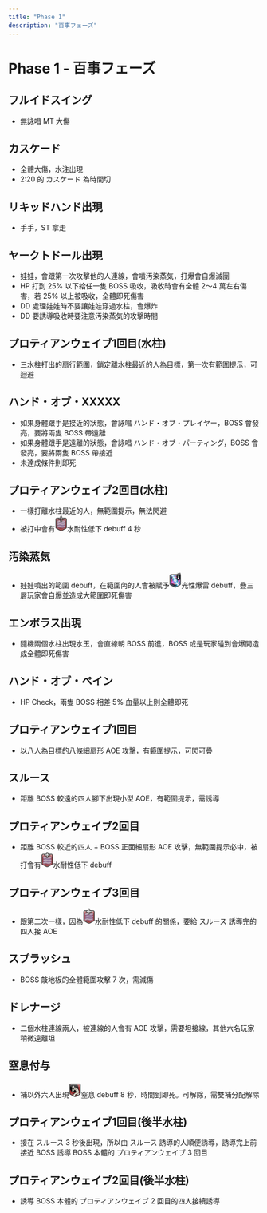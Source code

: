 ```yaml
---
title: "Phase 1"
description: "百事フェーズ"
---
```


# Phase 1 - 百事フェーズ

<Timeline>
  <template v-slot:timeline-content>
    <li><span>0:10</span><RouterLink to="#フルイドスイング">フルイドスイング</RouterLink></li>
    <li><span>0:18</span><RouterLink to="#カスケード">カスケード</RouterLink></li>
    <li><span>0:20</span><RouterLink to="#リキッドハンド出現">リキッドハンド出現</RouterLink></li>
    <li><span>0:34</span><RouterLink to="#ヤークトドール出現">ヤークトドール出現</RouterLink></li>
    <li><span>0:35</span><RouterLink to="#プロティアンウェイブ1回目-水柱">プロティアンウェイブ1回目(水柱)</RouterLink></li>
    <li><span>0:35</span><RouterLink to="#ハンド・オブ・xxxxx">ハンド・オブ・XXXXX</RouterLink></li>
    <li><span>0:37</span><RouterLink to="#フルイドスイング">フルイドスイング</RouterLink></li>
    <li><span>0:38</span><RouterLink to="#プロティアンウェイブ2回目-水柱">プロティアンウェイブ2回目(水柱)</RouterLink></li>
    <li><span>0:39</span><RouterLink to="#汚染蒸気">汚染蒸気</RouterLink></li>
    <li><span>0:41</span><RouterLink to="#エンボラス出現">エンボラス出現</RouterLink></li>
    <li><span>0:42</span><RouterLink to="#ハンド・オブ・ペイン">ハンド・オブ・ペイン</RouterLink></li>
    <li><span>0:49</span><RouterLink to="#汚染蒸気">汚染蒸気</RouterLink></li>
    <li><span>0:56</span><RouterLink to="#フルイドスイング">フルイドスイング</RouterLink></li>
    <li><span>1:09</span><RouterLink to="#プロティアンウェイブ1回目">プロティアンウェイブ1回目</RouterLink></li>
    <li><span>1:09</span><RouterLink to="#ハンド・オブ・ペイン">ハンド・オブ・ペイン</RouterLink></li>
    <li><span>1:10</span><RouterLink to="#スルース">スルース</RouterLink></li>
    <li><span>1:11</span><RouterLink to="#プロティアンウェイブ2回目">プロティアンウェイブ2回目</RouterLink></li>
    <li><span>1:14</span><RouterLink to="#プロティアンウェイブ3回目">プロティアンウェイブ3回目</RouterLink></li>
    <li><span>1:20</span><RouterLink to="#スプラッシュ">スプラッシュ</RouterLink></li>
    <li><span>1:25</span><RouterLink to="#ドレナージ">ドレナージ</RouterLink></li>
    <li><span>1:30</span><RouterLink to="#カスケード">カスケード</RouterLink></li>
    <li><span>1:35</span><RouterLink to="#窒息付与">窒息付与</RouterLink></li>
    <li><span>1:45</span><RouterLink to="#プロティアンウェイブ1回目">プロティアンウェイブ1回目</RouterLink></li>
    <li><span>1:47</span><RouterLink to="#スルース">スルース</RouterLink></li>
    <li><span>1:48</span><RouterLink to="#プロティアンウェイブ2回目">プロティアンウェイブ2回目</RouterLink></li>
    <li><span>1:48</span><RouterLink to="#ハンド・オブ・ペイン">ハンド・オブ・ペイン</RouterLink></li>
    <li><span>1:51</span><RouterLink to="#プロティアンウェイブ3回目">プロティアンウェイブ3回目</RouterLink></li>
    <li><span>1:51</span><RouterLink to="#プロティアンウェイブ1回目-後半水柱">プロティアンウェイブ1回目(後半水柱)</RouterLink></li>
    <li><span>1:54</span><RouterLink to="#プロティアンウェイブ2回目-後半水柱">プロティアンウェイブ2回目(後半水柱)</RouterLink></li>
    <li><span>2:01</span><RouterLink to="#エンボラス出現">エンボラス出現</RouterLink></li>
    <li><span>2:04</span><RouterLink to="#ハンド・オブ・xxxxx">ハンド・オブ・XXXXX</RouterLink></li>
    <li><span>2:07</span><RouterLink to="#スプラッシュ">スプラッシュ</RouterLink></li>
    <li><span>2:08</span><RouterLink to="#ハンド・オブ・ペイン">ハンド・オブ・ペイン</RouterLink></li>
    <li><span>2:20</span><RouterLink to="#カスケード">カスケード(時間切れ)</RouterLink></li>
  </template>
</Timeline>

## フルイドスイング
- 無詠唱 MT 大傷

## カスケード
- 全體大傷，水注出現
- 2:20 的 カスケード 為時間切

## リキッドハンド出現
- 手手，ST 拿走

## ヤークトドール出現
- 娃娃，會跟第一次攻擊他的人連線，會噴汚染蒸気，打爆會自爆滅團
- HP 打到 25% 以下給任一隻 BOSS 吸收，吸收時會有全體 2～4 萬左右傷害，若 25% 以上被吸收，全體即死傷害
- DD 處理娃娃時不要讓娃娃穿過水柱，會爆炸
- DD 要誘導吸收時要注意汚染蒸気的攻擊時間

## プロティアンウェイブ1回目(水柱)
- 三水柱打出的扇行範圍，鎖定離水柱最近的人為目標，第一次有範圍提示，可迴避

## ハンド・オブ・XXXXX
- 如果身體跟手是接近的狀態，會詠唱 ハンド・オブ・プレイヤー，BOSS 會發亮，要將兩隻 BOSS 帶遠離
- 如果身體跟手是遠離的狀態，會詠唱 ハンド・オブ・パーティング，BOSS 會發亮，要將兩隻 BOSS 帶接近
- 未達成條件則即死

## プロティアンウェイブ2回目(水柱)
- 一樣打離水柱最近的人，無範圍提示，無法閃避
- 被打中會有![debuff](015000-015698.png)水耐性低下 debuff 4 秒

## 汚染蒸気
- 娃娃噴出的範圍 debuff，在範圍內的人會被賦予![debuff](018000-018121.png)光性爆雷 debuff，疊三層玩家會自爆並造成大範圍即死傷害

## エンボラス出現
- 隨機兩個水柱出現水玉，會直線朝 BOSS 前進，BOSS 或是玩家碰到會爆開造成全體即死傷害

## ハンド・オブ・ペイン
- HP Check，兩隻 BOSS 相差 5% 血量以上則全體即死

## プロティアンウェイブ1回目
- 以八人為目標的八條細扇形 AOE 攻擊，有範圍提示，可閃可疊

## スルース
- 距離 BOSS 較遠的四人腳下出現小型 AOE，有範圍提示，需誘導

## プロティアンウェイブ2回目
- 距離 BOSS 較近的四人 + BOSS 正面細扇形 AOE 攻擊，無範圍提示必中，被打會有![debuff](015000-015698.png)水耐性低下 debuff

## プロティアンウェイブ3回目
- 跟第二次一樣，因為![debuff](015000-015698.png)水耐性低下 debuff 的關係，要給 スルース 誘導完的四人接 AOE

## スプラッシュ
- BOSS 敲地板的全體範圍攻擊 7 次，需減傷

## ドレナージ
- 二個水柱連線兩人，被連線的人會有 AOE 攻擊，需要坦接線，其他六名玩家稍微遠離坦

## 窒息付与
- 補以外六人出現![debuff](015000-015665.png)窒息 debuff 8 秒，時間到即死。可解除，需雙補分配解除

## プロティアンウェイブ1回目(後半水柱)
- 接在 スルース 3 秒後出現，所以由 スルース 誘導的人順便誘導，誘導完上前接近 BOSS 誘導 BOSS 本體的 プロティアンウェイブ 3 回目

## プロティアンウェイブ2回目(後半水柱)
- 誘導 BOSS 本體的 プロティアンウェイブ 2 回目的四人接續誘導